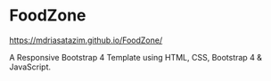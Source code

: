 # FoodZone

https://mdriasatazim.github.io/FoodZone/

A Responsive Bootstrap 4 Template using HTML, CSS, Bootstrap 4 & JavaScript.
